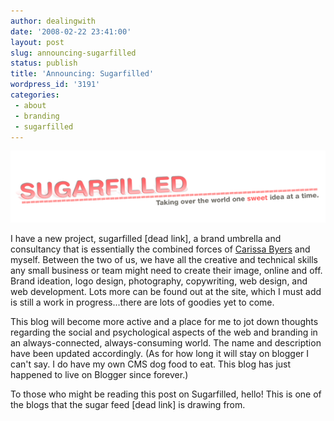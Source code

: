 ```yaml
---
author: dealingwith
date: '2008-02-22 23:41:00'
layout: post
slug: announcing-sugarfilled
status: publish
title: 'Announcing: Sugarfilled'
wordpress_id: '3191'
categories:
 - about
 - branding
 - sugarfilled
---
```


![](/assets/2008/02/header.png)

I have a new project, sugarfilled [dead link], a brand umbrella and consultancy that is essentially the combined forces of [Carissa Byers][4] and myself. Between the two of us, we have all the creative and technical skills any small business or team might need to create their image, online and off. Brand ideation, logo design, photography, copywriting, web design, and web development. Lots more can be found out at the site, which I must add is still a work in progress...there are lots of goodies yet to come.

This blog will become more active and a place for me to jot down thoughts regarding the social and psychological aspects of the web and branding in an always-connected, always-consuming world. The name and description have been updated accordingly. (As for how long it will stay on blogger I can't say. I do have my own CMS dog food to eat. This blog has just happened to live on Blogger since forever.)

To those who might be reading this post on Sugarfilled, hello! This is one of the blogs that the sugar feed [dead link] is drawing from.

   [4]: http://carissabyers.com/
